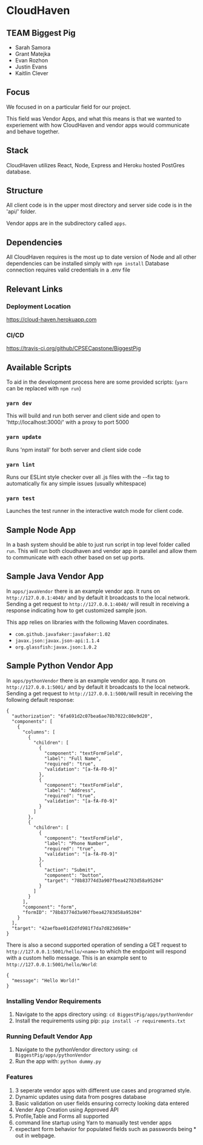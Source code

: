 #  CloudHaven
## TEAM Biggest Pig
- Sarah Samora
- Grant Matejka
- Evan Rozhon
- Justin Evans
- Kaitlin Clever

## Focus

We focused in on a particular field for our project.

This field was Vendor Apps, and what this means is that we wanted to experiement with how CloudHaven and vendor apps would communicate and behave together.


## Stack

CloudHaven utilizes React, Node, Express and Heroku hosted PostGres database.

## Structure

All client code is in the upper most directory and server side code is in the 'api/' folder.

Vendor apps are in the subdirectory called `apps`.

## Dependencies

All CloudHaven requires is the most up to date version of Node and all other dependencies can be installed simply with `npm install`
Database connection requires valid credentials in a .env file

## Relevant Links

### Deployment Location
https://cloud-haven.herokuapp.com

### CI/CD
https://travis-ci.org/github/CPSECapstone/BiggestPig

## Available Scripts

To aid in the development process here are some provided scripts:
(`yarn` can be replaced with `npm run`)

### `yarn dev`

This will build and run both server and client side and open to 'http://localhost:3000/' with a proxy to port 5000

### `yarn update`

Runs 'npm install' for both server and client side code

### `yarn lint`

Runs our ESLint style checker over all .js files with the --fix tag to automatically fix any simple issues (usually whitespace)

### `yarn test`

Launches the test runner in the interactive watch mode for client code.

## Sample Node App 

In a bash system should be able to just run script in top level folder called `run`.
This will run both cloudhaven and vendor app in parallel and allow them to communicate with each other based on set up ports.

## Sample Java Vendor App
In `apps/javaVendor` there is an example vendor app. It runs on `http://127.0.0.1:4040/` and by default it broadcasts to the local network. Sending a get request to `http://127.0.0.1:4040/` will result in receiving a response indicating how to get customized sample json.
 
This app relies on libraries with the following Maven coordinates.
- `com.github.javafaker:javafaker:1.02`
- `javax.json:javax.json-api:1.1.4`
- `org.glassfish:javax.json:1.0.2`

## Sample Python Vendor App
In `apps/pythonVendor` there is an example vendor app. It runs on `http://127.0.0.1:5001/` and by default it broadcasts to the local network. Sending a get request to `http://127.0.0.1:5000/`will result in receiving the following default response: 
```
{
  "authorization": "6fa691d2c07bea6ae78b7022c80e9d20",
  "components": [
    {
      "columns": [
        {
          "children": [
            {
              "component": "textFormField",
              "label": "Full Name",
              "required": "true",
              "validation": "[a-fA-F0-9]"
            },
            {
              "component": "textFormField",
              "label": "Address",
              "required": "true",
              "validation": "[a-fA-F0-9]"
            }
          ]
        },
        {
          "children": [
            {
              "component": "textFormField",
              "label": "Phone Number",
              "required": "true",
              "validation": "[a-fA-F0-9]"
            },
            {
              "action": "Submit",
              "component": "button",
              "target": "78b83774d3a907fbea42783d58a95204"
            }
          ]
        }
      ],
      "component": "form",
      "formID": "78b83774d3a907fbea42783d58a95204"
    }
  ],
  "target": "42aefbae01d2dfd981f7da7d823d689e"
}
```
There is also a second supported operation of sending a GET request to `http://127.0.0.1:5001/hello/<name>` to which the endpoint will respond with a custom hello message. This is an example sent to `http://127.0.0.1:5001/hello/World`:
```
{
  "message": "Hello World!"
}
```
### Installing Vendor Requirements
1. Navigate to the apps directory using: `cd BiggestPig/apps/pythonVendor` 
2. Install the requirements using pip:  `pip install -r requirements.txt`

### Running Default Vendor App
1. Navigate to the pythonVendor directory using: `cd BiggestPig/apps/pythonVendor` 
2. Run the app with: `python dummy.py`

### Features
1. 3 seperate vendor apps with different use cases and programed style. 
2. Dynamic updates using data from posgres database 
3. Basic validation on user fields ensuring correcty looking data entered 
4. Vender App Creation using Approved API 
5. Profile,Table and Forms all supported 
6. command line startup using Yarn to manually test vender apps 
7. expectant form behavior for populated fields such as passwords being * out in webpage. 
